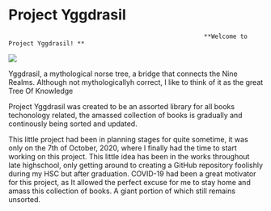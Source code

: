 # Project Yggdrasil
                                                          **Welcome to Project Yggdrasil! **                                       
![](https://upload.wikimedia.org/wikipedia/commons/8/8d/The_Ash_Yggdrasil_by_Friedrich_Wilhelm_Heine.jpg)

Yggdrasil, a mythological norse tree, a bridge that connects the Nine Realms. 
Although not mythologicallyh correct, I like to think of it as the great Tree Of Knowledge

Project Yggdrasil was created to be an assorted library for all books techonology related, the amassed collection of books is gradually and continously being sorted and updated.

This little project had been in planning stages for quite sometime, it was only on the 7th of October, 2020, where I finally had the time to start working on this project. 
This little idea has been in the works throughout late highschool, only getting around to creating a GitHub repository foolishly during my HSC but after graduation.
COVID-19 had been a great motivator for this project, as It allowed the perfect excuse for me to stay home and amass this collection of books. A giant portion of which still remains unsorted.  

